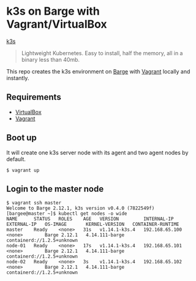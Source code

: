 # k3s on Barge with Vagrant/VirtualBox

[k3s](https://github.com/rancher/k3s)

> Lightweight Kubernetes. Easy to install, half the memory, all in a binary less than 40mb.

This repo creates the k3s environment on [Barge](https://github.com/bargees/barge-os) with [Vagrant](https://www.vagrantup.com/) locally and instantly.

## Requirements

- [VirtualBox](https://www.virtualbox.org/)
- [Vagrant](https://www.vagrantup.com/)

## Boot up

It will create one k3s server node with its agent and two agent nodes by default.

```
$ vagrant up
```

## Login to the master node

```
$ vagrant ssh master
Welcome to Barge 2.12.1, k3s version v0.4.0 (7822549f)
[bargee@master ~]$ kubectl get nodes -o wide
NAME      STATUS   ROLES    AGE   VERSION         INTERNAL-IP      EXTERNAL-IP   OS-IMAGE       KERNEL-VERSION   CONTAINER-RUNTIME
master    Ready    <none>   31s   v1.14.1-k3s.4   192.168.65.100   <none>        Barge 2.12.1   4.14.111-barge   containerd://1.2.5+unknown
node-01   Ready    <none>   17s   v1.14.1-k3s.4   192.168.65.101   <none>        Barge 2.12.1   4.14.111-barge   containerd://1.2.5+unknown
node-02   Ready    <none>   3s    v1.14.1-k3s.4   192.168.65.102   <none>        Barge 2.12.1   4.14.111-barge   containerd://1.2.5+unknown
```